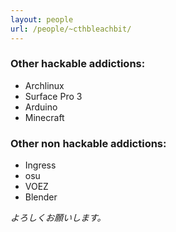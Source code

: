 ```yaml
---
layout: people
url: /people/~cthbleachbit/
---
```



### Other hackable addictions:
* Archlinux
* Surface Pro 3
* Arduino
* Minecraft

### Other non hackable addictions:
* Ingress
* osu
* VOEZ
* Blender

_よろしくお願いします。_
